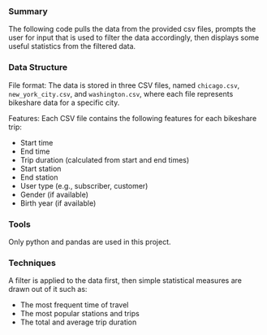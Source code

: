 ### Summary
The following code pulls the data from the provided csv files, prompts the user for input that is used to filter the data accordingly, then displays some useful statistics from the filtered data.

### Data Structure
File format: The data is stored in three CSV files, named `chicago.csv`, `new_york_city.csv`, and `washington.csv`, where each file represents bikeshare data for a specific city.

Features: Each CSV file contains the following features for each bikeshare trip:
  - Start time
  - End time
  - Trip duration (calculated from start and end times)
  - Start station
  - End station
  - User type (e.g., subscriber, customer)
  - Gender (if available)
  - Birth year (if available)

### Tools 
Only python and pandas are used in this project.

### Techniques
A filter is applied to the data first, then simple statistical measures are drawn out of it such as:
- The most frequent time of travel
- The most popular stations and trips
- The total and average trip duration
